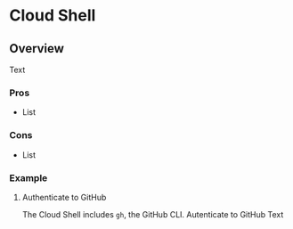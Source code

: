 # Cloud Shell

## Overview

Text

### Pros

* List

### Cons

* List

### Example

1. Authenticate to GitHub

    The Cloud Shell includes `gh`, the GitHub CLI. Autenticate to GitHub
Text
